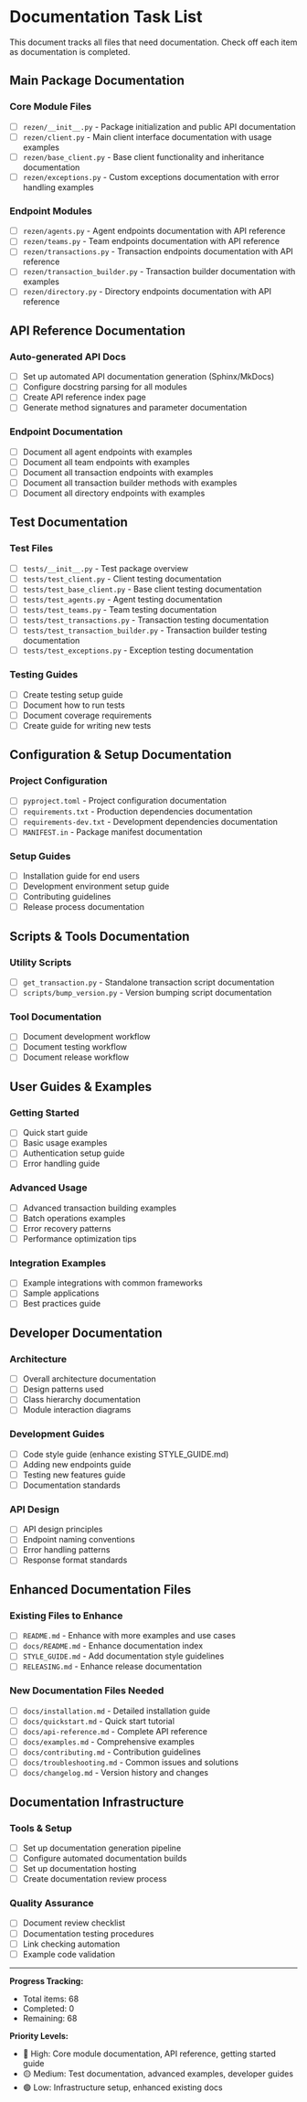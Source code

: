 # Documentation Task List

This document tracks all files that need documentation. Check off each item as documentation is completed.

## Main Package Documentation

### Core Module Files
- [ ] `rezen/__init__.py` - Package initialization and public API documentation
- [ ] `rezen/client.py` - Main client interface documentation with usage examples
- [ ] `rezen/base_client.py` - Base client functionality and inheritance documentation
- [ ] `rezen/exceptions.py` - Custom exceptions documentation with error handling examples

### Endpoint Modules
- [ ] `rezen/agents.py` - Agent endpoints documentation with API reference
- [ ] `rezen/teams.py` - Team endpoints documentation with API reference  
- [ ] `rezen/transactions.py` - Transaction endpoints documentation with API reference
- [ ] `rezen/transaction_builder.py` - Transaction builder documentation with examples
- [ ] `rezen/directory.py` - Directory endpoints documentation with API reference

## API Reference Documentation

### Auto-generated API Docs
- [ ] Set up automated API documentation generation (Sphinx/MkDocs)
- [ ] Configure docstring parsing for all modules
- [ ] Create API reference index page
- [ ] Generate method signatures and parameter documentation

### Endpoint Documentation  
- [ ] Document all agent endpoints with examples
- [ ] Document all team endpoints with examples
- [ ] Document all transaction endpoints with examples
- [ ] Document all transaction builder methods with examples
- [ ] Document all directory endpoints with examples

## Test Documentation

### Test Files
- [ ] `tests/__init__.py` - Test package overview
- [ ] `tests/test_client.py` - Client testing documentation
- [ ] `tests/test_base_client.py` - Base client testing documentation
- [ ] `tests/test_agents.py` - Agent testing documentation
- [ ] `tests/test_teams.py` - Team testing documentation
- [ ] `tests/test_transactions.py` - Transaction testing documentation
- [ ] `tests/test_transaction_builder.py` - Transaction builder testing documentation
- [ ] `tests/test_exceptions.py` - Exception testing documentation

### Testing Guides
- [ ] Create testing setup guide
- [ ] Document how to run tests
- [ ] Document coverage requirements
- [ ] Create guide for writing new tests

## Configuration & Setup Documentation

### Project Configuration
- [ ] `pyproject.toml` - Project configuration documentation
- [ ] `requirements.txt` - Production dependencies documentation
- [ ] `requirements-dev.txt` - Development dependencies documentation
- [ ] `MANIFEST.in` - Package manifest documentation

### Setup Guides
- [ ] Installation guide for end users
- [ ] Development environment setup guide
- [ ] Contributing guidelines
- [ ] Release process documentation

## Scripts & Tools Documentation

### Utility Scripts
- [ ] `get_transaction.py` - Standalone transaction script documentation
- [ ] `scripts/bump_version.py` - Version bumping script documentation

### Tool Documentation
- [ ] Document development workflow
- [ ] Document testing workflow
- [ ] Document release workflow

## User Guides & Examples

### Getting Started
- [ ] Quick start guide
- [ ] Basic usage examples
- [ ] Authentication setup guide
- [ ] Error handling guide

### Advanced Usage
- [ ] Advanced transaction building examples
- [ ] Batch operations examples
- [ ] Error recovery patterns
- [ ] Performance optimization tips

### Integration Examples
- [ ] Example integrations with common frameworks
- [ ] Sample applications
- [ ] Best practices guide

## Developer Documentation

### Architecture
- [ ] Overall architecture documentation
- [ ] Design patterns used
- [ ] Class hierarchy documentation
- [ ] Module interaction diagrams

### Development Guides
- [ ] Code style guide (enhance existing STYLE_GUIDE.md)
- [ ] Adding new endpoints guide
- [ ] Testing new features guide
- [ ] Documentation standards

### API Design
- [ ] API design principles
- [ ] Endpoint naming conventions
- [ ] Error handling patterns
- [ ] Response format standards

## Enhanced Documentation Files

### Existing Files to Enhance
- [ ] `README.md` - Enhance with more examples and use cases
- [ ] `docs/README.md` - Enhance documentation index
- [ ] `STYLE_GUIDE.md` - Add documentation style guidelines
- [ ] `RELEASING.md` - Enhance release documentation

### New Documentation Files Needed
- [ ] `docs/installation.md` - Detailed installation guide
- [ ] `docs/quickstart.md` - Quick start tutorial
- [ ] `docs/api-reference.md` - Complete API reference
- [ ] `docs/examples.md` - Comprehensive examples
- [ ] `docs/contributing.md` - Contribution guidelines
- [ ] `docs/troubleshooting.md` - Common issues and solutions
- [ ] `docs/changelog.md` - Version history and changes

## Documentation Infrastructure

### Tools & Setup
- [ ] Set up documentation generation pipeline
- [ ] Configure automated documentation builds
- [ ] Set up documentation hosting
- [ ] Create documentation review process

### Quality Assurance
- [ ] Document review checklist
- [ ] Documentation testing procedures
- [ ] Link checking automation
- [ ] Example code validation

---

**Progress Tracking:**
- Total items: 68
- Completed: 0
- Remaining: 68

**Priority Levels:**
- 🔴 High: Core module documentation, API reference, getting started guide
- 🟡 Medium: Test documentation, advanced examples, developer guides  
- 🟢 Low: Infrastructure setup, enhanced existing docs 